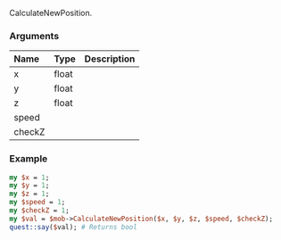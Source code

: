 CalculateNewPosition.
### Arguments
**Name**|**Type**|**Description**
:---|:---|:---
x|float|
y|float|
z|float|
speed||
checkZ||

### Example

```perl
my $x = 1;
my $y = 1;
my $z = 1;
my $speed = 1;
my $checkZ = 1;
my $val = $mob->CalculateNewPosition($x, $y, $z, $speed, $checkZ);
quest::say($val); # Returns bool
```